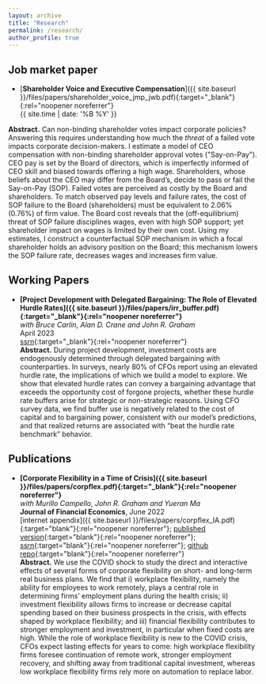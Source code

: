 ```yaml
---
layout: archive
title: "Research"
permalink: /research/
author_profile: true
---
```

## Job market paper
- [**Shareholder Voice and Executive Compensation**]({{ site.baseurl }}/files/papers/shareholder_voice_jmp_jwb.pdf){:target="_blank"}{:rel="noopener noreferrer"} <br/>
{{ site.time | date: '%B %Y' }} <br/>
<!---[ssrn](https://papers.ssrn.com/sol3/papers.cfm?abstract_id=4412436){:target="_blank"}{:rel="noopener noreferrer"} <br/>-->
**Abstract.** Can non-binding shareholder votes impact corporate policies? Answering this requires understanding how much the _threat_ of a failed vote impacts corporate decision-makers. I estimate a model of CEO compensation with non-binding shareholder approval votes ("Say-on-Pay"). CEO pay is set by the Board of directors, which is imperfectly informed of CEO skill and biased towards offering a high wage. Shareholders, whose beliefs about the CEO may differ from the Board’s, decide to pass or fail the Say-on-Pay (SOP). Failed votes are perceived as costly by the Board and shareholders. To match observed pay levels and failure rates, the cost of SOP failure to the Board (shareholders) must be equivalent to 2.06% (0.76%) of firm value. The Board cost reveals that the (off-equilibrium) threat of SOP failure disciplines wages, even with high SOP support; yet shareholder impact on wages is limited by their own cost. Using my estimates, I construct a counterfactual SOP mechanism in which a focal shareholder holds an advisory position on the Board; this mechanism lowers the SOP failure rate, decreases wages and increases firm value.

## Working Papers
- **[Project Development with Delegated Bargaining: The Role of Elevated Hurdle Rates]({{ site.baseurl }}/files/papers/irr_buffer.pdf){:target="_blank"}{:rel="noopener noreferrer"}** <br/>
_with Bruce Carlin, Alan D. Crane and John R. Graham_<br/>
April 2023 <br/>
[ssrn](https://papers.ssrn.com/sol3/papers.cfm?abstract_id=4412436){:target="_blank"}{:rel="noopener noreferrer"} <br/>
**Abstract.** During project development, investment costs are endogenously determined through delegated bargaining with counterparties. In surveys, nearly 80% of CFOs report using an elevated hurdle rate, the implications of which we build a model to explore. We show that elevated hurdle rates can convey a bargaining advantage that exceeds the opportunity cost of forgone projects, whether these hurdle rate buffers arise for strategic or non-strategic reasons. Using CFO survey data, we find buffer use is negatively related to the cost of capital and to bargaining power, consistent with our model’s predictions, and that realized returns are associated with “beat the hurdle rate benchmark” behavior.


## Publications
- **[Corporate Flexibility in a Time of Crisis]({{ site.baseurl }}/files/papers/corpflex.pdf){:target="_blank"}{:rel="noopener noreferrer"}**<br/>
_with Murillo Campello, John R. Graham and Yueran Ma_<br/>
**Journal of Financial Economics**, June 2022<br/>
[internet appendix]({{ site.baseurl }}/files/papers/corpflex_IA.pdf){:target="blank"}{:rel="noopener noreferrer"}; [published version](https://www.sciencedirect.com/science/article/pii/S0304405X22000630){:target="blank"}{:rel="noopener noreferrer"}; [ssrn](https://papers.ssrn.com/sol3/papers.cfm?abstract_id=3778789){:target="blank"}{:rel="noopener noreferrer"}; [github repo](https://github.com/jwb4335/corporate_flexibility){:target="blank"}{:rel="noopener noreferrer"}<br/>
**Abstract.** We use the COVID shock to study the direct and interactive effects of several forms of corporate flexibility on short- and long-term real business plans. We find that i) workplace flexibility, namely the ability for employees to work remotely, plays a central role in determining firms’ employment plans during the health crisis; ii) investment flexibility allows firms to increase or decrease capital spending based on their business prospects in the crisis, with effects shaped by workplace flexibility; and iii) financial flexibility contributes to stronger employment and investment, in particular when fixed costs are high.  While the role of workplace flexibility is new to the COVID crisis, CFOs expect lasting effects for years to come:  high workplace flexibility firms foresee continuation of remote work, stronger employment recovery, and shifting away from traditional capital investment, whereas low workplace flexibility firms rely more on automation to replace labor.


<!---
<div style="text-align: center">
<img src="{{ site.baseurl }}/files/figures/corp_flex.png" width  = "60%" height = "25%"/>
</div>
--->

<!---

## Working Papers
- **CEO Compensation and Shareholder Voice: Evidence from a Learning Model** (July 2022)<br/>
_with James D. Pinnington_<br/>
_draft coming soon!_<br/>
**Abstract.** <font size = 3> We estimate a model of executive compensation with non-binding shareholder approval votes ("Say-on-Pay"). Compensation decisions are delegated to a board, who is imperfectly informed of the executive's skill and biased towards offering a higher wage. In our model, Say-on-Pay serves two purposes. Failed votes punish the board for overpaying low-type executives, but also reveal shareholders' private information about the executive's skill. Our model rationalizes several stylized facts around non-binding compensation votes.</font>
<div style="text-align: center">
<img src="{{ site.baseurl }}/files/figures/wages_failure_s_strategy.png" width  = "50%" height = "20.83%"/>
</div>
--->